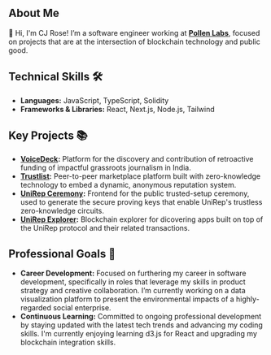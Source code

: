 
## About Me
👋 Hi, I'm CJ Rose! I’m a software engineer working at **[Pollen Labs](github/Pollen-labs)**, focused on projects that are at the intersection of blockchain technology and public good.

## Technical Skills 🛠️
- **Languages:** JavaScript, TypeScript, Solidity
- **Frameworks & Libraries:** React, Next.js, Node.js, Tailwind

## Key Projects 📚
- **[VoiceDeck](https://github.com/VoiceDeck/app):** Platform for the discovery and contribution of retroactive funding of impactful grassroots journalism in India.
- **[Trustlist](https://github.com/trustlist/trustlist):** Peer-to-peer marketplace platform built with zero-knowledge technology to embed a dynamic, anonymous reputation system.
- **[UniRep Ceremony](https://github.com/Unirep/ceremony):** Frontend for the public trusted-setup ceremony, used to generate the secure proving keys that enable UniRep's trustless zero-knowledge circuits.
- **[UniRep Explorer](https://github.com/Unirep/explorer):** Blockchain explorer for dicovering apps built on top of the UniRep protocol and their related transactions.

<!--- You can view these and more [here](https://jeromehardaway.github.io/#). --->

## Professional Goals 🚀
- **Career Development:** Focused on furthering my career in software development, specifically in roles that leverage my skills in product strategy and creative collaboration. I’m currently working on a data visualization platform to present the environmental impacts of a highly-regarded social enterprise.
- **Continuous Learning:** Committed to ongoing professional development by staying updated with the latest tech trends and advancing my coding skills. I'm currently enjoying learning d3.js for React and upgrading my blockchain integration skills.





